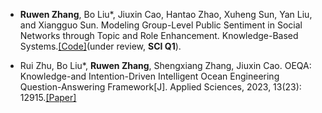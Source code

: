 
- **Ruwen Zhang**, Bo Liu*, Jiuxin Cao, Hantao Zhao, Xuheng Sun, Yan Liu, and Xiangguo Sun. Modeling Group-Level Public Sentiment in Social Networks through Topic and Role Enhancement. Knowledge-Based Systems.[[Code]](https://github.com/lambdarw/TwiCOVID19)(under review, **SCI Q1**).

- Rui Zhu, Bo Liu*, **Ruwen Zhang**, Shengxiang Zhang, Jiuxin Cao. OEQA: Knowledge-and Intention-Driven Intelligent Ocean Engineering Question-Answering Framework[J]. Applied Sciences, 2023, 13(23): 12915.[[Paper]](https://www.mdpi.com/2076-3417/13/23/12915)
